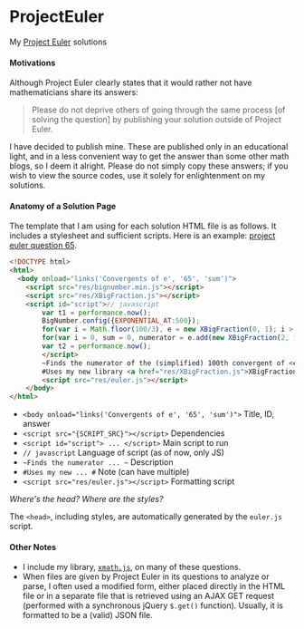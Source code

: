 # ProjectEuler
My [Project Euler](https://www.projecteuler.net) solutions

#### Motivations
Although Project Euler clearly states that it would rather not have mathematicians share its answers:
> Please do not deprive others of going through the same process [of solving the question] by publishing your solution outside of Project Euler.

I have decided to publish mine. These are published only in an educational light, and in a less convenient way to get the answer than some other math blogs, so I deem it alright. Please do not simply copy these answers; if you wish to view the source codes, use it solely for enlightenment on my solutions.

#### Anatomy of a Solution Page
The template that I am using for each solution HTML file is as follows. It includes a stylesheet and sufficient scripts. Here is an example: [project euler question 65](https://projecteuler.net/problem=65).
```html
<!DOCTYPE html>
<html>
  <body onload="links('Convergents of e', '65', 'sum')">
  	<script src="res/bignumber.min.js"></script>
	<script src="res/XBigFraction.js"></script>
    <script id="script">// javascript
		var t1 = performance.now();
		BigNumber.config({EXPONENTIAL_AT:500});
		for(var i = Math.floor(100/3), e = new XBigFraction(0, 1); i > 0; e = new XBigFraction(1,1).divide(new XBigFraction(1,1).add(new XBigFraction(1,1).divide(new XBigFraction(2*i, 1).add(new XBigFraction(1,1).divide(new XBigFraction(1,1).add(e)).reduce())).reduce())).reduce(), i--);
		for(var i = 0, sum = 0, numerator = e.add(new XBigFraction(2, 1)).numerator.toString().split(""); i < numerator.length; sum += parseInt(numerator[i]), i++);
		var t2 = performance.now();
		</script>
		~Finds the numerator of the (simplified) 100th convergent of <code><em>e</em></code> (using the formula <code><em>e</em> = [2; 1,2,1, 1,4,1, 1,6,1 , ... , 1,2k,1, ...]</code>)~
		#Uses my new library <a href="res/XBigFraction.js">XBigFraction.js</a>. It can handle large fractions (needs to include <a href="res/bignumber.min.js">bignumber.min.js</a> first, however). I also made a simpler version at <a href="res/XFraction.js">XFraction.js</a>.#
		<script src="res/euler.js"></script>
	</body>
</html>
```
- `<body onload="links('Convergents of e', '65', 'sum')">` Title, ID, answer
- `<script src="{SCRIPT_SRC}"></script>` Dependencies
- `<script id="script"> ... </script>` Main script to run
- `// javascript` Language of script (as of now, only JS)
- `~Finds the numerator ... ~` Description
- `#Uses my new ... #` Note (can have multiple)
- `<script src="res/euler.js"></script>` Formatting script

*Where's the head? Where are the styles?*

The `<head>`, including styles, are automatically generated by the `euler.js` script.

#### Other Notes
- I include my library, [`xmath.js`](https://github.com/jlam55555/xmath.js), on many of these questions.
- When files are given by Project Euler in its questions to analyze or parse, I often used a modified form, either placed directly in the HTML file or in a separate file that is retrieved using an AJAX GET request (performed with a synchronous jQuery `$.get()` function). Usually, it is formatted to be a (valid) JSON file.
